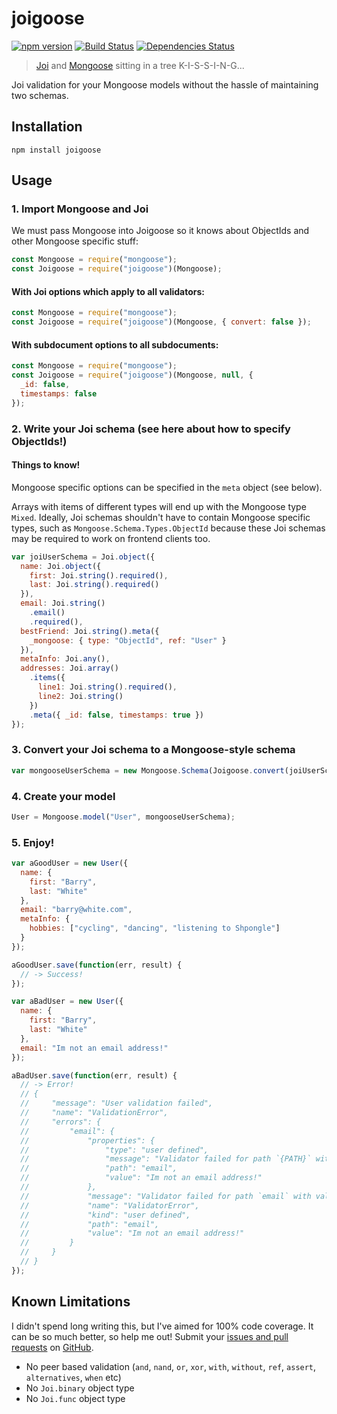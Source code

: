 # joigoose

[![npm version](http://img.shields.io/npm/v/joigoose.svg)](https://npmjs.org/package/joigoose)
[![Build Status](https://travis-ci.org/yoitsro/joigoose.svg)](https://travis-ci.org/yoitsro/joigoose)
[![Dependencies Status](https://david-dm.org/yoitsro/joigoose.svg)](https://david-dm.org/yoitsro/joigoose)

> [Joi](https://github.com/hapijs/joi) and [Mongoose](http://mongoosejs.com/) sitting in a tree K-I-S-S-I-N-G...

Joi validation for your Mongoose models without the hassle of maintaining two schemas.

## Installation

```
npm install joigoose
```

## Usage

### 1. Import Mongoose and Joi

We must pass Mongoose into Joigoose so it knows about ObjectIds and other Mongoose specific stuff:

```javascript
const Mongoose = require("mongoose");
const Joigoose = require("joigoose")(Mongoose);
```

#### With Joi options which apply to all validators:

```javascript
const Mongoose = require("mongoose");
const Joigoose = require("joigoose")(Mongoose, { convert: false });
```

#### With subdocument options to all subdocuments:

```javascript
const Mongoose = require("mongoose");
const Joigoose = require("joigoose")(Mongoose, null, {
  _id: false,
  timestamps: false
});
```

### 2. Write your Joi schema (see here about how to specify ObjectIds!)

#### Things to know!

Mongoose specific options can be specified in the `meta` object (see below).

Arrays with items of different types will end up with the Mongoose type `Mixed`.
Ideally, Joi schemas shouldn't have to contain Mongoose specific types, such as `Mongoose.Schema.Types.ObjectId` because these Joi schemas may be required to work on frontend clients too.

```javascript
var joiUserSchema = Joi.object({
  name: Joi.object({
    first: Joi.string().required(),
    last: Joi.string().required()
  }),
  email: Joi.string()
    .email()
    .required(),
  bestFriend: Joi.string().meta({
    _mongoose: { type: "ObjectId", ref: "User" }
  }),
  metaInfo: Joi.any(),
  addresses: Joi.array()
    .items({
      line1: Joi.string().required(),
      line2: Joi.string()
    })
    .meta({ _id: false, timestamps: true })
});
```

### 3. Convert your Joi schema to a Mongoose-style schema

```javascript
var mongooseUserSchema = new Mongoose.Schema(Joigoose.convert(joiUserSchema));
```

### 4. Create your model

```javascript
User = Mongoose.model("User", mongooseUserSchema);
```

### 5. Enjoy!

```javascript
var aGoodUser = new User({
  name: {
    first: "Barry",
    last: "White"
  },
  email: "barry@white.com",
  metaInfo: {
    hobbies: ["cycling", "dancing", "listening to Shpongle"]
  }
});

aGoodUser.save(function(err, result) {
  // -> Success!
});

var aBadUser = new User({
  name: {
    first: "Barry",
    last: "White"
  },
  email: "Im not an email address!"
});

aBadUser.save(function(err, result) {
  // -> Error!
  // {
  //     "message": "User validation failed",
  //     "name": "ValidationError",
  //     "errors": {
  //         "email": {
  //             "properties": {
  //                 "type": "user defined",
  //                 "message": "Validator failed for path `{PATH}` with value `{VALUE}`",
  //                 "path": "email",
  //                 "value": "Im not an email address!"
  //             },
  //             "message": "Validator failed for path `email` with value `Im not an email address!`",
  //             "name": "ValidatorError",
  //             "kind": "user defined",
  //             "path": "email",
  //             "value": "Im not an email address!"
  //         }
  //     }
  // }
});
```

## Known Limitations

I didn't spend long writing this, but I've aimed for 100% code coverage. It can be so much better, so help me out!
Submit your [issues and pull requests](https://github.com/yoitsro/joigoose/issues) on [GitHub](https://github.com/yoitsro/joigoose).

- No peer based validation (`and`, `nand`, `or`, `xor`, `with`, `without`, `ref`, `assert`, `alternatives`, `when` etc)
- No `Joi.binary` object type
- No `Joi.func` object type
